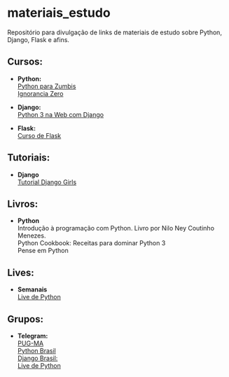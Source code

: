# materiais_estudo
Repositório para divulgação de links de materiais de estudo sobre Python, Django, Flask e afins.

## Cursos:
- **Python:**
          </br>[Python para Zumbis](https://www.pycursos.com/python-para-zumbis/)
          </br>[Ignorancia Zero](https://www.youtube.com/playlist?list=PLfCKf0-awunOu2WyLe2pSD2fXUo795xRe)</br>

- **Django:**
          </br>[Python 3 na Web com Django](https://www.udemy.com/python-3-na-web-com-django-basico-intermediario/)

- **Flask:**
          </br>[Curso de Flask](https://www.youtube.com/playlist?list=PL3BqW_m3m6a05ALSBW02qDXmfDKIip2KX)

## Tutoriais:
- **Django**
          </br>[Tutorial Django Girls](https://tutorial.djangogirls.org/pt/)

## Livros:
- **Python**
          </br>Introdução à programação com Python. Livro por Nilo Ney Coutinho Menezes.
          </br>Python Cookbook: Receitas para dominar Python 3
          </br>Pense em Python

## Lives:
- **Semanais**
          </br>[Live de Python](https://www.youtube.com/user/mendesesduardo)

## Grupos:
- **Telegram:**
  </br>[PUG-MA](https://t.me/pugma)
  </br>[Python Brasil](https://t.me/pythonbr)
  </br>[Django Brasil:](https://t.me/djangobrasil)
  </br>[Live de Python](https://t.me/livepython)

